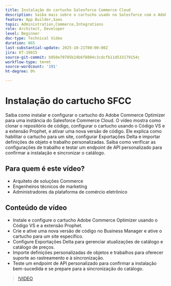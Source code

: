 ```yaml
---
title: Instalação do cartucho Salesforce Commerce Cloud
description: Saiba mais sobre o cartucho usado no Salesforce com o Adobe Commerce Optimizer.
feature: App Builder,Saas
topic: Administration,Commerce,Integrations
role: Architect, Developer
level: Beginner
doc-type: Technical Video
duration: 665
last-substantial-update: 2025-10-21T00:00:00Z
jira: KT-19015
source-git-commit: b050e70785b24b6f8804c3cdcfb11d533179154c
workflow-type: tm+mt
source-wordcount: '191'
ht-degree: 0%

---
```



# Instalação do cartucho SFCC

Saiba como instalar e configurar o cartucho do Adobe Commerce Optimizer para uma instância do Salesforce Commerce Cloud. O vídeo mostra como clonar o repositório de código, configurar o cartucho usando o Código VS e a extensão Prophet, e ativar uma nova versão de código. Ele explica como habilitar o cartucho para um site, configurar Exportações Delta e importar definições de objeto e trabalho personalizadas. Saiba como verificar as configurações de trabalho e testar um endpoint de API personalizado para confirmar a instalação e sincronizar o catálogo.


## Para quem é este vídeo?

* Arquiteto de soluções Commerce
* Engenheiros técnicos de marketing
* Administradores da plataforma de comércio eletrônico

## Conteúdo de vídeo

* Instale e configure o cartucho Adobe Commerce Optimizer usando o Código VS e a extensão Prophet.
* Crie e ative uma nova versão de código no Business Manager e ative o cartucho para um site específico.
* Configure Exportações Delta para gerenciar atualizações de catálogo e catálogo de preços.
* Importe definições personalizadas de objetos e trabalhos para oferecer suporte ao rastreamento e à sincronização.
* Teste um endpoint de API personalizado para confirmar a instalação bem-sucedida e se prepare para a sincronização do catálogo.

>[!VIDEO](https://video.tv.adobe.com/v/3476075?captions=por_br&learn=on)